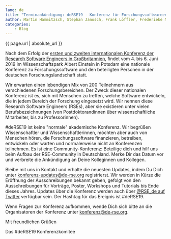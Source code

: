 ```yaml
---
lang: de
title: "Terminankündigung: deRSE19 - Konferenz für ForschungssoftwareentwicklerInnen in Deutschland, 4.-6. Juni 2019"
author: Martin Hammitzsch, Stephan Janosch, Frank Löffler, Frederieke Miesner
categories: 
    - Blog
---
```


{{ page.url | absolute_url }}

Nach dem Erfolg der [ersten und zweiten internationalen Konferenz der Research Software Engineers in Großbritannien](https://rse.ac.uk/events/past-conferences/), findet vom 4. bis 6. Juni 2019 im Wissenschaftspark Albert Einstein in Potsdam eine nationale Konferenz zu Forschungssoftware und den beteiligten Personen in der deutschen Forschungslandschaft statt.

Wir erwarten einen lebendigen Mix von 200 Teilnehmern aus verschiedenen Forschungsbereichen. Der Zweck dieser nationalen Konferenz ist es, sich mit Menschen zu treffen, welche Software entwickeln, die in jedem Bereich der Forschung eingesetzt wird. Wir nennen diese Research Software Engineers (RSEs), aber sie existieren unter vielen Berufsbezeichnungen (von Postdoktorandinnen über wissenschaftliche Mitarbeiter, bis zu Professorinnen).

\#deRSE19 ist keine "normale" akademische Konferenz. Wir begrüßen Wissenschaftler und Wissenschaftlerinnen, möchten aber auch von Menschen hören, die Forschungssoftware finanzieren, betreiben, entwickeln oder warten und normalerweise nicht an Konferenzen teilnehmen. Es ist eine Community-Konferenz: Beteilige dich und hilf uns beim Aufbau der RSE-Community in Deutschland. Merke Dir das Datum vor und verbreite die Ankündigung an Deine Kolleginnen und Kollegen.

Bleibe mit uns in Kontakt und erhalte die neuesten Updates, indem Du Dich unter [konferenz-updates@de-rse.org](https://ml06.ispgateway.de/mailman/listinfo/konferenz-updates_de-rse.org) registrierst. Wir werden in Kürze die Eröffnung der Ausschreibungen bekannt geben, gefolgt von den Ausschreibungen für Vorträge, Poster, Workshops und Tutorials bis Ende dieses Jahres. Updates über die Konferenz werden auch über [@RSE_de auf Twitter](https://twitter.com/rse_de) verfügbar sein. Der Hashtag für das Ereignis ist #deRSE19.

Wenn Fragen zur Konferenz aufkommen, wende Dich sich bitte an die Organisatoren der Konferenz unter [konferenz@de-rse.org](mailto:konferenz@de-rse.org).

Mit freundlichen Grüßen

Das #deRSE19 Konferenzkomitee
